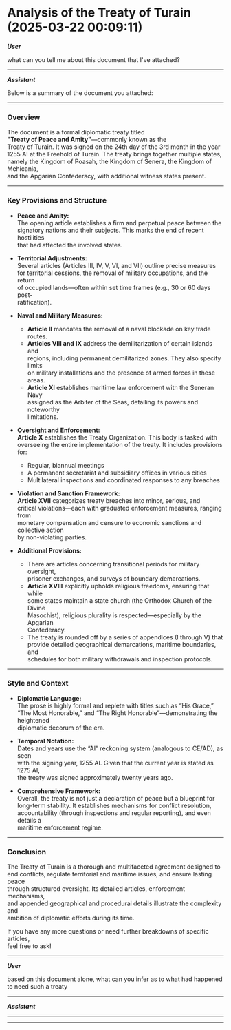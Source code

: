 <!-- Generated by SpecStory -->

# Analysis of the Treaty of Turain (2025-03-22 00:09:11)

_**User**_

what can you tell me about this document that I've attached?

---

_**Assistant**_

Below is a summary of the document you attached:

---

### Overview

The document is a formal diplomatic treaty titled  
**"Treaty of Peace and Amity"**—commonly known as the  
Treaty of Turain. It was signed on the 24th day of the 3rd month in the year  
1255 AI at the Freehold of Turain. The treaty brings together multiple states,  
namely the Kingdom of Poasah, the Kingdom of Senera, the Kingdom of Mehicania,  
and the Apgarian Confederacy, with additional witness states present.

---

### Key Provisions and Structure

- **Peace and Amity:**  
  The opening article establishes a firm and perpetual peace between the  
  signatory nations and their subjects. This marks the end of recent hostilities  
  that had affected the involved states.

- **Territorial Adjustments:**  
  Several articles (Articles III, IV, V, VI, and VII) outline precise measures  
  for territorial cessions, the removal of military occupations, and the return  
  of occupied lands—often within set time frames (e.g., 30 or 60 days post-  
  ratification).

- **Naval and Military Measures:**  
  - **Article II** mandates the removal of a naval blockade on key trade routes.  
  - **Articles VIII and IX** address the demilitarization of certain islands and  
    regions, including permanent demilitarized zones. They also specify limits  
    on military installations and the presence of armed forces in these areas.  
  - **Article XI** establishes maritime law enforcement with the Seneran Navy  
    assigned as the Arbiter of the Seas, detailing its powers and noteworthy  
    limitations.

- **Oversight and Enforcement:**  
  **Article X** establishes the Treaty Organization. This body is tasked with  
  overseeing the entire implementation of the treaty. It includes provisions for:  
  - Regular, biannual meetings  
  - A permanent secretariat and subsidiary offices in various cities  
  - Multilateral inspections and coordinated responses to any breaches

- **Violation and Sanction Framework:**  
  **Article XVII** categorizes treaty breaches into minor, serious, and  
  critical violations—each with graduated enforcement measures, ranging from  
  monetary compensation and censure to economic sanctions and collective action  
  by non-violating parties.

- **Additional Provisions:**  
  - There are articles concerning transitional periods for military oversight,  
    prisoner exchanges, and surveys of boundary demarcations.  
  - **Article XVIII** explicitly upholds religious freedoms, ensuring that while  
    some states maintain a state church (the Orthodox Church of the Divine  
    Masochist), religious plurality is respected—especially by the Apgarian  
    Confederacy.
  - The treaty is rounded off by a series of appendices (I through V) that  
    provide detailed geographical demarcations, maritime boundaries, and  
    schedules for both military withdrawals and inspection protocols.

---

### Style and Context

- **Diplomatic Language:**  
  The prose is highly formal and replete with titles such as “His Grace,”  
  “The Most Honorable,” and “The Right Honorable”—demonstrating the heightened  
  diplomatic decorum of the era.

- **Temporal Notation:**  
  Dates and years use the “AI” reckoning system (analogous to CE/AD), as seen  
  with the signing year, 1255 AI. Given that the current year is stated as 1275 AI,  
  the treaty was signed approximately twenty years ago.

- **Comprehensive Framework:**  
  Overall, the treaty is not just a declaration of peace but a blueprint for  
  long-term stability. It establishes mechanisms for conflict resolution,  
  accountability (through inspections and regular reporting), and even details a  
  maritime enforcement regime.

---

### Conclusion

The Treaty of Turain is a thorough and multifaceted agreement designed to  
end conflicts, regulate territorial and maritime issues, and ensure lasting peace  
through structured oversight. Its detailed articles, enforcement mechanisms,  
and appended geographical and procedural details illustrate the complexity and  
ambition of diplomatic efforts during its time.

If you have any more questions or need further breakdowns of specific articles,  
feel free to ask!

---

_**User**_

based on this document alone, what can you infer as to what had happened to need such a treaty

---

_**Assistant**_



---



---

